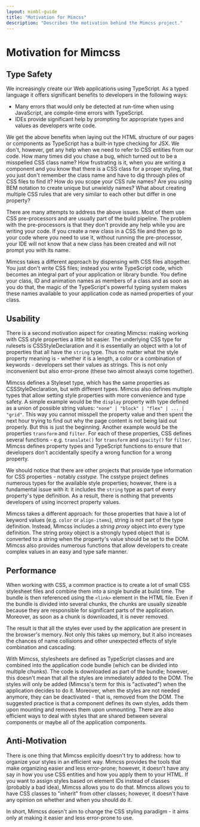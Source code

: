 ```yaml
---
layout: mimbl-guide
title: "Motivation for Mimcss"
description: "Describes the motivation behind the Mimcss project."
---
```


# Motivation for Mimcss

## Type Safety
We increasingly create our Web applications using TypeScript. As a typed language it offers significant benefits to developers in the following ways:

- Many errors that would only be detected at run-time when using JavaScript, are compile-time errors with TypeScript.
- IDEs provide significant help by prompting for appropriate types and values as developers write code.

We get the above benefits when laying out the HTML structure of our pages or components as TypeScript has a built-in type checking for JSX. We don't, however, get any help when we need to refer to CSS entities from our code. How many times did you chase a bug, which turned out to be a misspelled CSS class name? How frustrating is it, when you are writing a component and you know that there is a CSS class for a proper styling, that you just don't remember the class name and have to dig through piles of CSS files to find it? How do you scope your CSS rule names? Are you using BEM notation to create unique but unwieldy names? What about creating multiple CSS rules that are very similar to each other but differ in one property?

There are many attempts to address the above issues. Most of them use CSS pre-processors and are usually part of the build pipeline. The problem with the pre-processors is that they don't provide any help while you are writing your code. If you create a new class in a CSS file and then go to your code where you need to use it, without running the pre-processor, your IDE will not know that a new class has been created and will not prompt you with its name.

Mimcss takes a different approach by dispensing with CSS files altogether. You just don't write CSS files; instead you write TypeScript code, which becomes an integral part of your application or library bundle. You define your class, ID and animation names as members of a class and as soon as you do that, the magic of the TypeScript's powerful typing system makes these names available to your application code as named properties of your class.

## Usability
There is a second motivation aspect for creating Mimcss: making working with CSS style properties a little bit easier. The underlying CSS type for rulesets is CSSStyleDeclaration and it is essentially an object with a lot of properties that all have the `string` type. Thus no matter what the style property meaning is - whether it is a length, a color or a combination of keywords - developers set their values as strings. This is not only inconvenient but also error-prone (these two almost always come together).

Mimcss defines a Styleset type, which has the same properties as CSSStyleDeclaration, but with different types. Mimcss also defines multiple types that allow setting style properties with more convenience and type safety. A simple example would be the `display` property with type defined as a union of possible string values: `"none" | "block" | "flex" | ... | "grid"`. This way you cannot misspell the property value and then spent the next hour trying to find out why the page content is not being laid out properly. But this is just the beginning. Another example would be the properties `transform` and `filter`. For each of these properties, CSS defines several functions - e.g. `translate()` for `transform` and `opacity()` for `filter`. Mimcss defines property types and TypeScript functions to ensure that developers don't accidentally specify a wrong function for a wrong property.

We should notice that there are other projects that provide type information for CSS properties - notably *csstype*. The csstype project defines numerous types for the available style properties; however, there is a fundamental issue with it: it includes the `string` type as part of every property's type definition. As a result, there is nothing that prevents developers of using incorrect property values.

Mimcss takes a different approach: for those properties that have a lot of keyword values (e.g. `color` or `align-items`), string is not part of the type definition. Instead, Mimcss includes a *string proxy* object into every type definition. The string proxy object is a strongly typed object that is converted to a string when the property's value should be set to the DOM. Mimcss also provides numerous functions that allow developers to create complex values in an easy and type safe manner.

## Performance
When working with CSS, a common practice is to create a lot of small CSS stylesheet files and combine them into a single bundle at build time. The bundle is then referenced using the `<link>` element in the HTML file. Even if the bundle is divided into several chunks, the chunks are usually sizeable because they are responsible for significant parts of the application. Moreover, as soon as a chunk is downloaded, it is never removed.

The result is that all the styles ever used by the application are present in the browser's memory. Not only this takes up memory, but it also increases the chances of name collisions and other unexpected effects of style combination and cascading.

With Mimcss, stylesheets are defined as TypeScript classes and are combined into the application code bundle (which can be divided into multiple chunks). The code is downloaded as part of the bundle; however, this doesn't mean that all the styles are immediately added to the DOM. The styles will only be added (Mimcss's term for this is "activated") when the application decides to do it. Moreover, when the styles are not needed anymore, they can be deactivated - that is, removed from the DOM. The suggested practice is that a component defines its own styles, adds them upon mounting and removes them upon unmounting. There are also efficient ways to deal with styles that are shared between several components or maybe all of the application components.

## Anti-Motivation
There is one thing that Mimcss explicitly doesn't try to address: how to organize your styles in an efficient way. Mimcss provides the tools that make organizing easier and less error-prone; however, it doesn't have any say in how you use CSS entities and how you apply them to your HTML. If you want to assign styles based on element IDs instead of classes (probably a bad idea), Mimcss allows you to do that. Mimcss allows you to have CSS classes to "inherit" from other classes; however, it doesn't have any opinion on whether and when you should do it.

In short, Mimcss doesn't aim to change the CSS styling paradigm - it aims only at making it easier and less error-prone to use.

